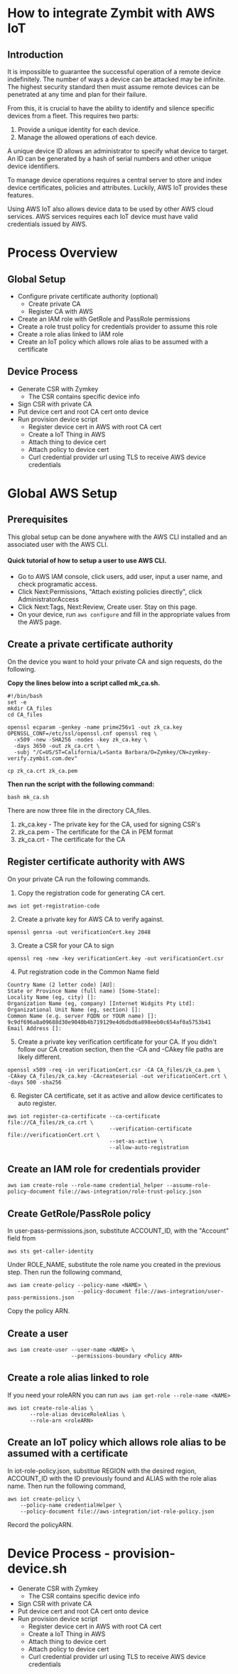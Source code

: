 # How to integrate Zymbit with AWS IoT

## Introduction
It is impossible to guarantee the successful operation of a remote device
indefinitely. The number of ways a device can be attacked may be infinite.
The highest security standard then must assume remote devices can be penetrated
at any time and plan for their failure.

From this, it is crucial to have the ability to identify and silence
specific devices from a fleet. This requires two parts:
1. Provide a unique identity for each device.
2. Manage the allowed operations of each device.

A unique device ID allows an administrator to specify what device to target.
An ID can be generated by a hash of serial numbers and other unique
device identifiers.

To manage device operations requires a central server to store and index device
certificates, policies and attributes. Luckily, AWS IoT provides these features.

Using AWS IoT also allows device data to be used by other AWS cloud services.
AWS services requires each IoT device must have valid credentials issued by AWS.


# Process Overview

## Global Setup
- Configure private certificate authority (optional)
  - Create private CA
  - Register CA with AWS
- Create an IAM role with GetRole and PassRole permissions
- Create a role trust policy for credentials provider to assume this role
- Create a role alias linked to IAM role
- Create an IoT policy which allows role alias to be assumed with a certificate

## Device Process
- Generate CSR with Zymkey
  - The CSR contains specific device info
- Sign CSR with private CA
- Put device cert and root CA cert onto device
- Run provision device script
  - Register device cert in AWS with root CA cert
  - Create a IoT Thing in AWS
  - Attach thing to device cert
  - Attach policy to device cert
  - Curl credential provider url using TLS to receive AWS device credentials

# Global AWS Setup

## Prerequisites
This global setup can be done anywhere with the AWS CLI installed and an associated user with the AWS CLI.

#### Quick tutorial of how to setup a user to use AWS CLI.
 - Go to AWS IAM console, click users, add user, input a user name, and check programatic access.
 - Click Next:Permissions, "Attach existing policies directly", click AdministratorAccess
 - Click Next:Tags, Next:Review, Create user. Stay on this page.
 - On your device, run `aws configure` and fill in the appropriate values from the AWS page.

## Create a private certificate authority
On the device you want to hold your private CA and sign requests, do the following.

**Copy the lines below into a script called mk_ca.sh.**
```
#!/bin/bash
set -e
mkdir CA_files
cd CA_files

openssl ecparam -genkey -name prime256v1 -out zk_ca.key
OPENSSL_CONF=/etc/ssl/openssl.cnf openssl req \
  -x509 -new -SHA256 -nodes -key zk_ca.key \
  -days 3650 -out zk_ca.crt \
  -subj "/C=US/ST=California/L=Santa Barbara/O=Zymkey/CN=zymkey-verify.zymbit.com.dev"

cp zk_ca.crt zk_ca.pem
```
**Then run the script with the following command:**
```
bash mk_ca.sh
```

There are now three file in the directory CA_files.
  1. zk_ca.key
    - The private key for the CA, used for signing CSR's
  2. zk_ca.pem
    - The certificate for the CA in PEM format
  3. zk_ca.crt
    - The certificate for the CA


## Register certificate authority with AWS
On your private CA run the following commands.
1. Copy the registration code for generating CA cert.
```
aws iot get-registration-code
```

2. Create a private key for AWS CA to verify against.
```
openssl genrsa -out verificationCert.key 2048
```

3. Create a CSR for your CA to sign
```
openssl req -new -key verificationCert.key -out verificationCert.csr
```

4. Put registration code in the Common Name field
```
Country Name (2 letter code) [AU]:
State or Province Name (full name) [Some-State]:
Locality Name (eg, city) []:
Organization Name (eg, company) [Internet Widgits Pty Ltd]:
Organizational Unit Name (eg, section) []:
Common Name (e.g. server FQDN or YOUR name) []: 9c9df696a8a09688d30e9040b4b719129e4d6dbd6a898eeb0c654af0a5753b41
Email Address []:
```

5. Create a private key verification certificate for your CA. If you didn't follow
our CA creation section, then the -CA and -CAkey file paths are likely different.
```
openssl x509 -req -in verificationCert.csr -CA CA_files/zk_ca.pem \
-CAkey CA_files/zk_ca.key -CAcreateserial -out verificationCert.crt \
-days 500 -sha256
```

6. Register CA certificate, set it as active and allow device certificates to
auto register.
```
aws iot register-ca-certificate --ca-certificate file://CA_files/zk_ca.crt \
                                --verification-certificate file://verificationCert.crt \
                                --set-as-active \
                                --allow-auto-registration
```

## Create an IAM role for credentials provider
```
aws iam create-role --role-name credential_helper --assume-role-policy-document file://aws-integration/role-trust-policy.json
```

## Create GetRole/PassRole policy
In user-pass-permissions.json, substitute ACCOUNT_ID, with the "Account" field from 
```
aws sts get-caller-identity
```
Under ROLE_NAME, substitute the role name you created in the previous step. Then run the following command,
```
aws iam create-policy --policy-name <NAME> \
                      --policy-document file://aws-integration/user-pass-permissions.json
```
Copy the policy ARN.

## Create a user
```
aws iam create-user --user-name <NAME> \
                    --permissions-boundary <Policy ARN>
```


## Create a role alias linked to role
If you need your roleARN you can run `aws iam get-role --role-name <NAME>`
```
aws iot create-role-alias \
       --role-alias deviceRoleAlias \
       --role-arn <roleARN>
```


## Create an IoT policy which allows role alias to be assumed with a certificate
In iot-role-policy.json, substitue REGION with the desired region, ACCOUNT_ID with the ID previously found and ALIAS with the role alias name. Then run the following command,
```
aws iot create-policy \
    --policy-name credentialHelper \
    --policy-document file://aws-integration/iot-role-policy.json
```
Record the policyARN.

# Device Process - provision-device.sh
  - Generate CSR with Zymkey
    - The CSR contains specific device info
  - Sign CSR with private CA
  - Put device cert and root CA cert onto device
  - Run provision device script
    - Register device cert in AWS with root CA cert
    - Create a IoT Thing in AWS
    - Attach thing to device cert
    - Attach policy to device cert
    - Curl credential provider url using TLS to receive AWS device credentials
